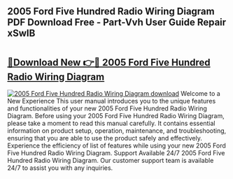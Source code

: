 ## 2005 Ford Five Hundred Radio Wiring Diagram PDF Download Free - Part-Vvh User Guide Repair xSwIB

# <h2><a href="http://dfiwjw9.blite.top/?on=2005+Ford+Five+Hundred+Radio+Wiring+Diagram">🔗Download New 👉🔴 2005 Ford Five Hundred Radio Wiring Diagram</a></h2>

[![2005 Ford Five Hundred Radio Wiring Diagram download](https://i.imgur.com/lujVjoI.png)](http://dfiwjw9.blite.top/?on=2005+Ford+Five+Hundred+Radio+Wiring+Diagram)
Welcome to a New Experience This user manual introduces you to the unique features and functionalities of your new 2005 Ford Five Hundred Radio Wiring Diagram. Before using your 2005 Ford Five Hundred Radio Wiring Diagram, please take a moment to read this manual carefully. It contains essential information on product setup, operation, maintenance, and troubleshooting, ensuring that you are able to use the product safely and effectively. Experience the efficiency of list of features while using your new 2005 Ford Five Hundred Radio Wiring Diagram. Support Available 24/7 2005 Ford Five Hundred Radio Wiring Diagram. Our customer support team is available 24/7 to assist you with any inquiries.
